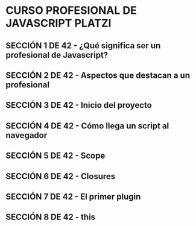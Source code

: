 # CURSO PROFESIONAL DE JAVASCRIPT PLATZI

## SECCIÓN 1 DE 42 - ¿Qué significa ser un profesional de Javascript?

## SECCIÓN 2 DE 42 - Aspectos que destacan a un profesional

## SECCIÓN 3 DE 42 - Inicio del proyecto

## SECCIÓN 4 DE 42 - Cómo llega un script al navegador

## SECCIÓN 5 DE 42 - Scope

## SECCIÓN 6 DE 42 - Closures

## SECCIÓN 7 DE 42 - El primer plugin

## SECCIÓN 8 DE 42 - this


